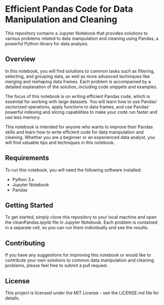 # Efficient Pandas Code for Data Manipulation and Cleaning

This repository contains a Jupyter Notebook that provides solutions to various problems related to data manipulation and cleaning using Pandas, a powerful Python library for data analysis.

## Overview

In this notebook, you will find solutions to common tasks such as filtering, selecting, and grouping data, as well as more advanced techniques like merging and reshaping data frames. Each problem is accompanied by a detailed explanation of the solution, including code snippets and examples.

The focus of this notebook is on writing efficient Pandas code, which is essential for working with large datasets. You will learn how to use Pandas' vectorized operations, apply functions to data frames, and use Pandas' powerful indexing and slicing capabilities to make your code run faster and use less memory.

This notebook is intended for anyone who wants to improve their Pandas skills and learn how to write efficient code for data manipulation and cleaning. Whether you are a beginner or an experienced data analyst, you will find valuable tips and techniques in this notebook.

## Requirements

To run this notebook, you will need the following software installed:

- Python 3.x
- Jupyter Notebook
- Pandas

## Getting Started

To get started, simply clone this repository to your local machine and open the cleanPandas.ipynb file in Jupyter Notebook. Each problem is contained in a separate cell, so you can run them individually and see the results.

## Contributing

If you have any suggestions for improving this notebook or would like to contribute your own solutions to common data manipulation and cleaning problems, please feel free to submit a pull request.

## License

This project is licensed under the MIT License - see the LICENSE.md file for details.
